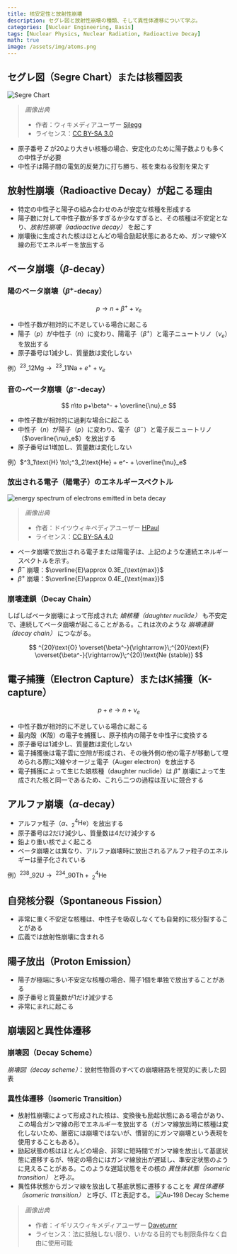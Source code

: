 ```yaml
---
title: 核安定性と放射性崩壊
description: セグレ図と放射性崩壊の種類、そして異性体遷移について学ぶ。
categories: [Nuclear Engineering, Basis]
tags: [Nuclear Physics, Nuclear Radiation, Radioactive Decay]
math: true
image: /assets/img/atoms.png
---
```

## セグレ図（Segre Chart）または核種図表
![Segre Chart](https://upload.wikimedia.org/wikipedia/commons/c/c4/Table_isotopes_en.svg)
> *画像出典*
> - 作者：ウィキメディアユーザー [Sjlegg](https://commons.wikimedia.org/wiki/User:Sjlegg)
> - ライセンス：[CC BY-SA 3.0](https://creativecommons.org/licenses/by-sa/3.0/deed.en)

- 原子番号 $Z$ が20より大きい核種の場合、安定化のために陽子数よりも多くの中性子が必要
- 中性子は陽子間の電気的反発力に打ち勝ち、核を束ねる役割を果たす

## 放射性崩壊（Radioactive Decay）が起こる理由
- 特定の中性子と陽子の組み合わせのみが安定な核種を形成する
- 陽子数に対して中性子数が多すぎるか少なすぎると、その核種は不安定となり、*放射性崩壊（radioactive decay）* を起こす
- 崩壊後に生成された核はほとんどの場合励起状態にあるため、ガンマ線やX線の形でエネルギーを放出する

## ベータ崩壊（$\beta$-decay）
### 陽のベータ崩壊（$\beta^+$-decay）

 $$p \to n+\beta^+ +\nu_e$$
 
- 中性子数が相対的に不足している場合に起こる
- 陽子（$p$）が中性子（$n$）に変わり、陽電子（$\beta^+$）と電子ニュートリノ（$\nu_e$）を放出する
- 原子番号は1減少し、質量数は変化しない

例）$^{23}\_{12}\text{Mg} \to\;^{23}\_{11}\text{Na} + e^+ + \nu_e$

### 音の-ベータ崩壊（$\beta^-$-decay）

$$ n\to p+\beta^- + \overline{\nu}_e $$

- 中性子数が相対的に過剰な場合に起こる
- 中性子（$n$）が陽子（$p$）に変わり、電子（$\beta^-$）と電子反ニュートリノ（$\overline{\nu}_e$）を放出する
- 原子番号は1増加し、質量数は変化しない

例）$^3_1\text{H} \to\;^3_2\text{He} + e^- + \overline{\nu}_e$

### 放出される電子（陽電子）のエネルギースペクトル
![energy spectrum of electrons emitted in beta decay](https://upload.wikimedia.org/wikipedia/commons/e/e6/Beta_spectrum_of_RaE.jpg)
> *画像出典*
> - 作者：ドイツウィキペディアユーザー [HPaul](https://de.wikipedia.org/wiki/Benutzer:HPaul)
> - ライセンス：[CC BY-SA 4.0](https://creativecommons.org/licenses/by-sa/4.0/deed.en)

- ベータ崩壊で放出される電子または陽電子は、上記のような連続エネルギースペクトルを示す。
- $\beta^-$ 崩壊：$\overline{E}\approx 0.3E_{\text{max}}$
- $\beta^+$ 崩壊：$\overline{E}\approx 0.4E_{\text{max}}$

### 崩壊連鎖（Decay Chain）
しばしばベータ崩壊によって形成された *娘核種（daughter nuclide）* も不安定で、連続してベータ崩壊が起こることがある。これは次のような *崩壊連鎖（decay chain）* につながる。

$$ ^{20}\text{O} \overset{\beta^-}{\rightarrow}\;^{20}\text{F} \overset{\beta^-}{\rightarrow}\;^{20}\text{Ne (stable)} $$ 

## 電子捕獲（Electron Capture）またはK捕獲（K-capture）

$$ p + e \to n + \nu_e $$

- 中性子数が相対的に不足している場合に起こる
- 最内殻（K殻）の電子を捕獲し、原子核内の陽子を中性子に変換する
- 原子番号は1減少し、質量数は変化しない
- 電子捕獲後は電子雲に空隙が形成され、その後外側の他の電子が移動して埋められる際にX線やオージェ電子（Auger electron）を放出する
- 電子捕獲によって生じた娘核種（daughter nuclide）は $\beta^+$ 崩壊によって生成された核と同一であるため、これら二つの過程は互いに競合する

## アルファ崩壊（$\alpha$-decay）
- アルファ粒子（$\alpha$、$^4_2\text{He}$）を放出する
- 原子番号は2だけ減少し、質量数は4だけ減少する
- 鉛より重い核でよく起こる
- ベータ崩壊とは異なり、アルファ崩壊時に放出されるアルファ粒子のエネルギーは量子化されている

例）$^{238}\_{92}\text{U} \to\;^{234}\_{90}\text{Th} +\; ^4_2\text{He}$

## 自発核分裂（Spontaneous Fission）
- 非常に重く不安定な核種は、中性子を吸収しなくても自発的に核分裂することがある
- 広義では放射性崩壊に含まれる

## 陽子放出（Proton Emission）
- 陽子が極端に多い不安定な核種の場合、陽子1個を単独で放出することがある
- 原子番号と質量数が1だけ減少する
- 非常にまれに起こる

## 崩壊図と異性体遷移
### 崩壊図（Decay Scheme）
*崩壊図（decay scheme）*：放射性物質のすべての崩壊経路を視覚的に表した図表

### 異性体遷移（Isomeric Transition）
- 放射性崩壊によって形成された核は、変換後も励起状態にある場合があり、この場合ガンマ線の形でエネルギーを放出する（ガンマ線放出時に核種は変化しないため、厳密には崩壊ではないが、慣習的にガンマ崩壊という表現を使用することもある）。
- 励起状態の核はほとんどの場合、非常に短時間でガンマ線を放出して基底状態に遷移するが、特定の場合にはガンマ線放出が遅延し、準安定状態のように見えることがある。このような遅延状態をその核の *異性体状態（isomeric transition）* と呼ぶ。
- 異性体状態からガンマ線を放出して基底状態に遷移することを *異性体遷移（isomeric transition）* と呼び、ITと表記する。
![Au-198 Decay Scheme](https://upload.wikimedia.org/wikipedia/commons/0/04/Au-198_Decay_Scheme.svg)
> *画像出典*
> - 作者：イギリスウィキメディアユーザー [Daveturnr](https://commons.wikimedia.org/wiki/User:Daveturnr)
> - ライセンス：法に抵触しない限り、いかなる目的でも制限条件なく自由に使用可能
